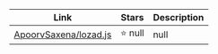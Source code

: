 | Link  | Stars   | Description
| ------------- | ------------- | ------------- |
|[ApoorvSaxena/lozad.js](https://github.com/ApoorvSaxena/lozad.js) | :star: null|null|
